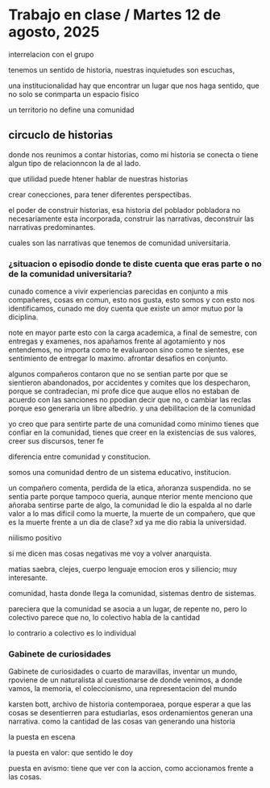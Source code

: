 # Trabajo en clase / Martes 12 de agosto, 2025

interrelacion con el grupo

tenemos un sentido de historia, nuestras inquietudes son escuchas, 

una institucionalidad hay que encontrar un lugar que nos haga sentido, que no solo se conmparta un espacio fisico

un territorio no define una comunidad

## circuclo de historias

donde nos reunimos a contar historias, como mi historia se conecta o tiene algun tipo de relacionncon la de al lado.

que utilidad puede htener hablar  de nuestras historias

crear conecciones, para tener diferentes perspectibas.

el poder de construir historias, esa historia del poblador pobladora no necesariamente esta incorporada, construir las narrativas, deconstruir las narrativas predominantes.

cuales son las narrativas que tenemos de comunidad universitaria.

### ¿situacion o episodio donde te diste cuenta que eras parte o no de la comunidad universitaria?

cunado comence a vivir experiencias parecidas en conjunto a mis compañeres, cosas en comun, esto nos gusta, esto somos y con esto nos identificamos, cunado me doy cuenta que existe un amor mutuo por la diciplina.

note en mayor parte esto con la carga academica, a final de semestre, con entregas y examenes, nos apañamos frente al agotamiento y nos entendemos, no importa como te evaluaroon sino como te sientes, ese sentimiento de entregar lo maximo. afrontar desafios en conjunto.

algunos compañeros contaron que no se sentian parte por que se sientieron abandonados, por accidentes y comites que los despecharon, porque se contradecian, mi profe dice que auque ellos no estaban de acuerdo con las sanciones no ppodian decir que no, o cambiar las reclas porque eso generaria un libre albedrio. y una debilitacion de la comunidad 

yo creo que para sentirte parte de una comunidad como minimo tienes que confiar en la comunidad, tienes que creer en la existencias de sus valores, creer sus discursos, tener fe

diferencia entre comunidad y constitucion.

somos una comunidad dentro de un sistema educativo, institucion.

un compañero comenta, perdida de la etica, añoranza suspendida. no se sentia parte porque tampoco queria, aunque nterior mente menciono que añoraba sentirse parte de algo, la comunidad le dio la espalda al no darle valor a lo mas dificil como la muerte, la muerte de un compañero, que que es la muerte frente a un dia de clase? xd ya me dio rabia la universidad.

niilismo positivo

si me dicen mas cosas negativas me voy a volver anarquista.

matias saebra, clejes, cuerpo lenguaje emocion eros y siliencio; muy interesante.

comunidad, hasta donde llega la comunidad, sistemas dentro de sistemas.

pareciera que la comunidad se asocia a un lugar, de repente no, pero lo colectivo parece que no, lo colectivo habla de la cantidad

lo contrario a colectivo es lo individual

### Gabinete de curiosidades

Gabinete de curiosidades o cuarto de maravillas, inventar un mundo, rpoviene de un naturalista al cuestionarse de donde venimos, a donde vamos, la memoria, el coleccionismo, una representacion del mundo

karsten bott, archivo de historia contemporaea, porque esperar a que las cosas se desentierren para estudiarlas, esos ordenamientos generan una narrativa. como la cantidad de las cosas van generando una historia

la puesta en escena

la puesta en valor: que sentido le doy

puesta en avismo: tiene que ver con la accion, como accionamos frente a las cosas.
